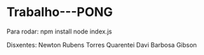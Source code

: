 # Trabalho---PONG
Para rodar:
npm install
node index.js

Disxentes:
Newton Rubens Torres Quarentei
Davi Barbosa Gibson
